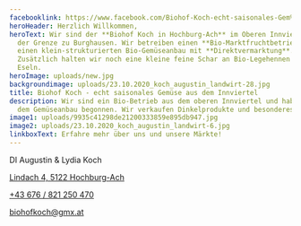 ```yaml
---
facebooklink: https://www.facebook.com/Biohof-Koch-echt-saisonales-Gem%C3%BCse-aus-dem-Innviertel-108494664222849/
heroHeader: Herzlich Willkommen,
heroText: Wir sind der **Biohof Koch in Hochburg-Ach** im Oberen Innviertel an
  der Grenze zu Burghausen. Wir betreiben einen **Bio-Marktfruchtbetrieb** und
  einen klein-strukturierten Bio-Gemüseanbau mit **Direktvermarktung**.
  Zusätzlich halten wir noch eine kleine feine Schar an Bio-Legehennen und vier
  Eseln.
heroImage: uploads/new.jpg
backgroundimage: uploads/23.10.2020_koch_augustin_landwirt-28.jpg
title: Biohof Koch - echt saisonales Gemüse aus dem Innviertel
description: Wir sind ein Bio-Betrieb aus dem oberen Innviertel und haben mit
  dem Gemüseanbau begonnen. Wir verkaufen Dinkelprodukte und besonderes Gemüse.
image1: uploads/9935c41298de21200333859e895db947.jpg
image2: uploads/23.10.2020_koch_augustin_landwirt-6.jpg
linkboxText: Erfahre mehr über uns und unsere Märkte!
---
```


DI Augustin & Lydia Koch

[Lindach 4, 5122 Hochburg-Ach](https://goo.gl/maps/bKrKznbMTmFijf5s9)

[+43 676 / 821 250 470](tel:+43676821250470)

[biohofkoch@gmx.at](mailto:biohofkoch@gmx.at)
